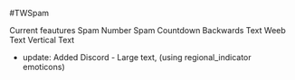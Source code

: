 #TWSpam

Current feautures
Spam
Number Spam
Countdown
Backwards Text
Weeb Text
Vertical Text

- update: Added Discord - Large text, (using regional_indicator emoticons)
